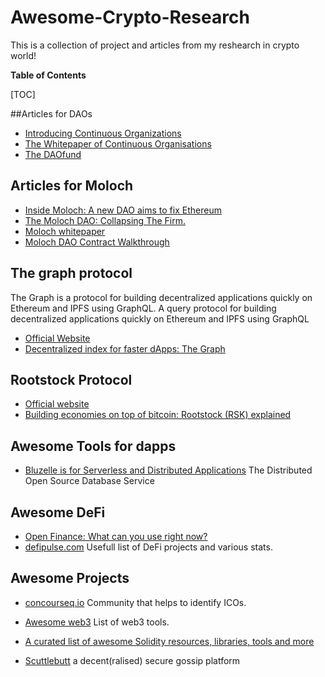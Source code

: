# Awesome-Crypto-Research
This is a collection of project and articles from my reshearch in crypto world!




**Table of Contents**


[TOC]


##Articles for DAOs
- [Introducing Continuous Organizations](https://hackernoon.com/introducing-continuous-organizations-22ad9d1f63b7?source=post_page-----2a800b3aa2e7----------------------)
- [The Whitepaper of Continuous Organisations](https://github.com/C-ORG/whitepaper/)
- [The DAOfund](https://docs.google.com/document/d/1bL8StW1-0nrP9dMo5dr01ExKKI1v5Gh7bC1SrJulzwA/edit#)


## Articles for Moloch

- [Inside Moloch: A new DAO aims to fix Ethereum](https://decrypt.co/5206/fixing-ethereum)
- [The Moloch DAO: Collapsing The Firm.](https://medium.com/simondlr/the-moloch-dao-collapsing-the-firm-2a800b3aa2e7)
- [Moloch whitepaper](https://github.com/MolochVentures/Whitepaper/blob/master/Whitepaper.pdf)
- [Moloch DAO Contract Walkthrough](https://www.youtube.com/watch?v=RySFJr-KUUY)

## The graph protocol

 The Graph is a protocol for building decentralized applications quickly on Ethereum and IPFS using GraphQL. A query protocol for building decentralized applications quickly on Ethereum and IPFS using GraphQL

- [Official Website](https://thegraph.com/)
- [Decentralized index for faster dApps: The Graph](https://hackernoon.com/decentralized-index-for-faster-dapps-the-graph-d93902b3f601)

## Rootstock Protocol

- [Official website](https://blog.rsk.co/)
- [Building economies on top of bitcoin: Rootstock (RSK) explained](https://hackernoon.com/second-layer-on-top-of-bitcoin-rootstock-rsk-explained-88ab724222b2)

## Awesome Tools for dapps

- [Bluzelle is for Serverless and Distributed Applications](https://bluzelle.com/)  The Distributed Open Source Database Service 

## Awesome DeFi
- [Open Finance: What can you use right now?](https://settle.finance/blog/open-finance-right-now/)
- [defipulse.com](https://defipulse.com/defi-list)  Usefull list of DeFi projects and various stats.



## Awesome Projects
- [concourseq.io](https://concourseq.io/) Community that helps to identify ICOs. 

- [Awesome web3](https://github.com/JoinColony/awesome-web3) List of web3 tools.

- [A curated list of awesome Solidity resources, libraries, tools and more](https://github.com/bkrem/awesome-solidity)

- [Scuttlebutt](https://www.scuttlebutt.nz/)  a decent(ralised) secure gossip platform

